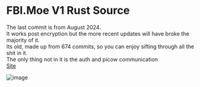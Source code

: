 # FBI.Moe V1 Rust Source
The last commit is from August 2024. <br>
It works post encryption but the more recent updates will have broke the majority of it. <br>
Its old, made up from 674 commits, so you can enjoy sifting through all the shit in it. <br>
The only thing not in it is the auth and picow communication <br>
[Site](https://fbi.moe/) <br>

![image](https://github.com/user-attachments/assets/2344be4d-c52b-42d7-8438-81af5cbec7ea)
